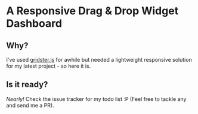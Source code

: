 # A Responsive Drag & Drop Widget Dashboard

## Why?

I've used [gridster.js](http://gridster.net/) for awhile but needed a lightweight responsive solution for my latest project - so here it is.

## Is it ready?

*Nearly!* Check the issue tracker for my todo list :P (Feel free to tackle any and send me a PR).